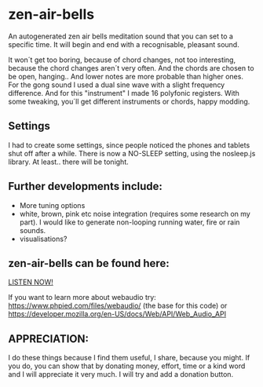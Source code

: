 # zen-air-bells
An autogenerated zen air bells meditation sound that you can set to a specific time.
It will begin and end with a recognisable, pleasant sound.

It won´t get too boring, because of chord changes, not too interesting, because the chord changes aren´t very often.
And the chords are chosen to be open, hanging.. And lower notes are more probable than higher ones.
For the gong sound I used a dual sine wave with a slight frequency difference.
And for this "instrument" I made 16 polyfonic registers.
With some tweaking, you´ll get different instruments or chords, happy modding.

## Settings
I had to create some settings, since people noticed the phones and tablets shut off after a while.
There is now a NO-SLEEP setting, using the nosleep.js library.
At least.. there will be tonight.

## Further developments include:
 - More tuning options
 - white, brown, pink etc noise integration (requires some research on my part). I would like to generate non-looping running water, fire or rain sounds.
 - visualisations?

## zen-air-bells can be found here:
[LISTEN NOW!](https://hjalmarsnoep.github.io/zen-air-bells/)

If you want to learn more about webaudio try:
https://www.phpied.com/files/webaudio/ (the base for this code)
or
https://developer.mozilla.org/en-US/docs/Web/API/Web_Audio_API

## APPRECIATION:
I do these things because I find them useful, I share, because you might.
If you do, you can show that by donating money, effort, time or a kind word and I will appreciate it very much.
I will try and add a donation button.
